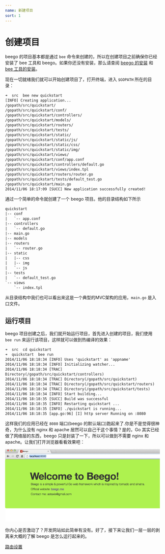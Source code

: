 ```yaml
---
name: 新建项目
sort: 1
---
```


# 创建项目

beego 的项目基本都是通过 `bee` 命令来创建的，所以在创建项目之前确保你已经安装了 bee 工具和 beego。如果你还没有安装，那么请查阅 [beego 的安装](../install) 和 [bee 工具的安装](../install/bee.md)。

现在一切就绪我们就可以开始创建项目了，打开终端，进入 `$GOPATH` 所在的目录：

	➜  src  bee new quickstart
	[INFO] Creating application...
	/gopath/src/quickstart/
	/gopath/src/quickstart/conf/
	/gopath/src/quickstart/controllers/
	/gopath/src/quickstart/models/
	/gopath/src/quickstart/routers/
	/gopath/src/quickstart/tests/
	/gopath/src/quickstart/static/
	/gopath/src/quickstart/static/js/
	/gopath/src/quickstart/static/css/
	/gopath/src/quickstart/static/img/
	/gopath/src/quickstart/views/
	/gopath/src/quickstart/conf/app.conf
	/gopath/src/quickstart/controllers/default.go
	/gopath/src/quickstart/views/index.tpl
	/gopath/src/quickstart/routers/router.go
	/gopath/src/quickstart/tests/default_test.go
	/gopath/src/quickstart/main.go
	2014/11/06 18:17:09 [SUCC] New application successfully created!
	
通过一个简单的命令就创建了一个 beego 项目。他的目录结构如下所示

	quickstart
	|-- conf
	|   `-- app.conf
	|-- controllers
	|   `-- default.go
	|-- main.go
	|-- models
	|-- routers
	|   `-- router.go
	|-- static
	|   |-- css
	|   |-- img
	|   `-- js
	|-- tests
	|   `-- default_test.go
	`-- views
	    `-- index.tpl	

从目录结构中我们也可以看出来这是一个典型的MVC架构的应用，`main.go` 是入口文件。				
## 运行项目

beego 项目创建之后，我们就开始运行项目，首先进入创建的项目，我们使用 `bee run` 来运行该项目，这样就可以做到热编译的效果：

	➜  src  cd quickstart
	➜  quickstart  bee run
	2014/11/06 18:18:34 [INFO] Uses 'quickstart' as 'appname'
	2014/11/06 18:18:34 [INFO] Initializing watcher...
	2014/11/06 18:18:34 [TRAC] Directory(/gopath/src/quickstart/controllers)
	2014/11/06 18:18:34 [TRAC] Directory(/gopath/src/quickstart)
	2014/11/06 18:18:34 [TRAC] Directory(/gopath/src/quickstart/routers)
	2014/11/06 18:18:34 [TRAC] Directory(/gopath/src/quickstart/tests)
	2014/11/06 18:18:34 [INFO] Start building...
	2014/11/06 18:18:35 [SUCC] Build was successful
	2014/11/06 18:18:35 [INFO] Restarting quickstart ...
	2014/11/06 18:18:35 [INFO] ./quickstart is running...
	2014/11/06 18:18:35 [app.go:96] [I] http server Running on :8080

这样我们的应用已经在 `8080` 端口(beego 的默认端口)跑起来了.你是不是觉得很神奇，为什么没有 nginx 和 apache 居然可以自己干这个事情？是的，Go 其实已经做了网络层的东西，beego 只是封装了一下，所以可以做到不需要 nginx 和 apache。让我们打开浏览器看看效果吧：

![](../images/beerun.png)

你内心是否激动了？开发网站如此简单有没有。好了，接下来让我们一层一层的剥离来大概的了解 beego 是怎么运行起来的。

[路由设置](router.md)